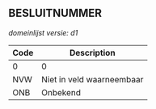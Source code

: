 ## BESLUITNUMMER

*domeinlijst versie: d1* 

 |Code |Description	|
|	---	|	---	|
| 0 | 0 |
| NVW | Niet in veld waarneembaar |
| ONB | Onbekend |
